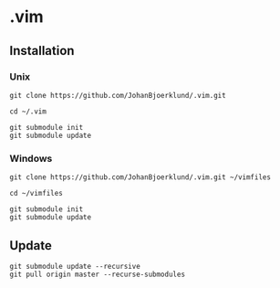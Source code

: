# .vim

## Installation

### Unix
```
git clone https://github.com/JohanBjoerklund/.vim.git

cd ~/.vim

git submodule init
git submodule update
```

### Windows
```
git clone https://github.com/JohanBjoerklund/.vim.git ~/vimfiles

cd ~/vimfiles

git submodule init
git submodule update
```

## Update
```
git submodule update --recursive
git pull origin master --recurse-submodules
```
